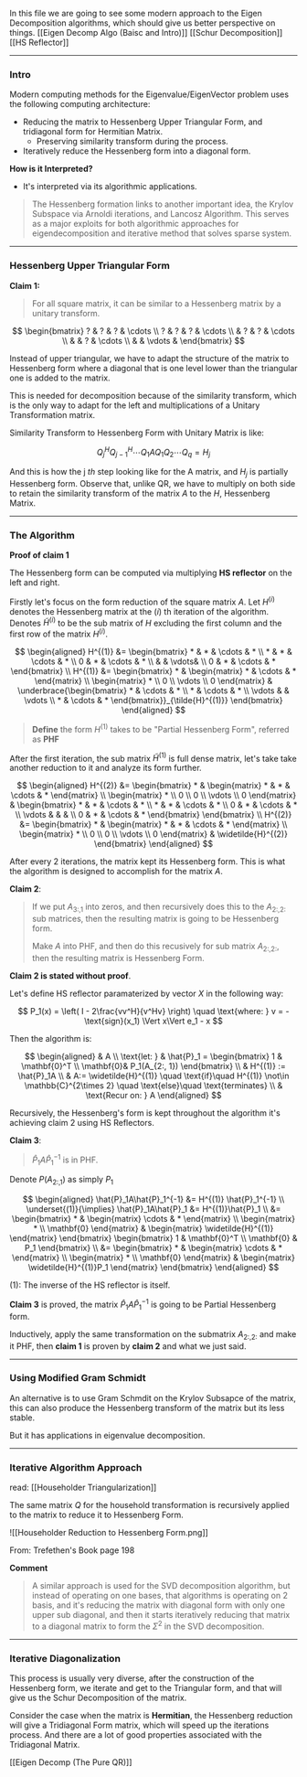In this file we are going to see some modern approach to the Eigen Decomposition algorithms, which should give us better perspective on things. 
[[Eigen Decomp Algo (Baisc and Intro)]]
[[Schur Decomposition]] 
[[HS Reflector]]

---

### **Intro**


Modern computing methods for the Eigenvalue/EigenVector problem uses the following computing architecture: 

* Reducing the matrix to Hessenberg Upper Triangular Form, and tridiagonal form for Hermitian Matrix. 
	* Preserving similarity transform during the process. 
* Iteratively reduce the Hessenberg form into a diagonal form. 

**How is it Interpreted?**

* It's interpreted via its algorithmic applications. 

> The Hessenberg formation links to another important idea, the Krylov Subspace via Arnoldi iterations, and Lancosz Algorithm.
> This serves as a major exploits for both algorithmic approaches for eigendecomposition and iterative method that solves sparse system. 


---

### **Hessenberg Upper Triangular Form**

**Claim 1:** 
> For all square matrix, it can be similar to a Hessenberg matrix by a unitary transform. 

$$
\begin{bmatrix}
	? & ? & ? & \cdots
	\\
	? & ? & ? & \cdots 
	\\
	  & ? & ? & \cdots
	\\
 	  &   & ? & \cdots
	\\
	  &   &  \vdots &
\end{bmatrix}
$$

Instead of upper triangular, we have to adapt the structure of the matrix to Hessenberg form where a diagonal that is one level lower than the triangular one is added to the matrix. 

This is needed for decomposition because of the similarity transform, which is the only way to adapt for the left and multiplications of a Unitary Transformation matrix. 

Similarity Transform to Hessenberg Form with Unitary Matrix is like: 

$$
Q_j^HQ_{j - 1}^H \cdots Q_1A Q_1Q_2\cdots Q_q = H_j
$$

And this is how the j $th$ step looking like for the A matrix, and $H_j$ is partially Hessenberg form. Observe that, unlike QR, we have to multiply on both side to retain the similarity transform of the matrix $A$ to the $H$, Hessenberg Matrix. 

---
### **The Algorithm**

**Proof of claim 1**

The Hessenberg form can be computed via multiplying **HS reflector** on the left and right. 

Firstly let's focus on the form reduction of the square matrix $A$. Let $H^{(i)}$ denotes the Hessenberg matrix at the $(i)$ th iteration of the algorithm. Denotes $\tilde{H}^{(i)}$ to be the sub matrix of $H$ excluding the first column and the first row of the matrix $H^{(i)}$. 

$$
\begin{aligned}
	H^{(1)} &= \begin{bmatrix}
		* & * & \cdots & *
		\\
		* & * & \cdots & *
		\\
		0 & * & \cdots & *
		\\
		& & \vdots& 
		\\
		0 & * & \cdots & *
	\end{bmatrix}
	\\
	H^{(1)} &= \begin{bmatrix}
		* & \begin{matrix}
			* & \cdots & * 
		\end{matrix}
		\\
		\begin{matrix}
			* \\ 0 \\ \vdots \\ 0
		\end{matrix}
		&
		\underbrace{\begin{bmatrix}
			* & \cdots & *
			\\
			* & \cdots & *
			\\
			\vdots & & \vdots
			\\
			*  & \cdots & *
		\end{bmatrix}}_{\tilde{H}^{(1)}}
	\end{bmatrix}
\end{aligned}
$$

> **Define** the form $H^{(1)}$ takes to be "Partial Hessenberg Form", referred as **PHF**

After the first iteration, the sub matrix $\tilde{H}^{(1)}$ is full dense matrix, let's take take another reduction to it and analyze its form further. 

$$
\begin{aligned}
	H^{(2)} &= 
		\begin{bmatrix}
			* & \begin{matrix}
				* & * & \cdots & * 
			\end{matrix}
			\\
			\begin{matrix}
				* \\ 0 \\ 0 \\ \vdots \\ 0
			\end{matrix}
			&
			\begin{bmatrix}
				* & * & \cdots & *
				\\
				* & * & \cdots & *
				\\
				0 & * & \cdots & * 
				\\
				\vdots & & & 
				\\
				0  & * & \cdots & *
			\end{bmatrix}
		\end{bmatrix}
	\\
	H^{(2)} &= 
	\begin{bmatrix}
			* & \begin{matrix}
				* & * & \cdots & * 
			\end{matrix}
			\\
			\begin{matrix}
				* \\ 0 \\ 0 \\ \vdots \\ 0
			\end{matrix}
			&
			\widetilde{H}^{(2)}
		\end{bmatrix}
\end{aligned}
$$

After every 2 iterations, the matrix kept its Hessenberg form. This is what the algorithm is designed to accomplish for the matrix $A$. 

**Claim 2**: 
> If we put $A_{3:, 1}$ into zeros, and then recursively does this to the $A_{2:, 2:}$ sub matrices, then the resulting matrix is going to be Hessenberg form. 
> 
> Make $A$ into PHF, and then do this recusively for sub matrix $A_{2:, 2:}$, then the resulting matrix is Hessenberg Form. 

**Claim 2 is stated without proof**. 

Let's define HS reflector paramaterized by vector $X$ in the following way:

$$
P_1(x) = \left(
	I - 2\frac{vv^H}{v^Hv}
\right) \quad \text{where: } v = -\text{sign}(x_1) \Vert x\Vert e_1 - x
$$

Then the algorithm is: 

$$
\begin{aligned}
	& A
	\\ 
	\text{let: } & \hat{P}_1 = 
	\begin{bmatrix}
		1 & \mathbf{0}^T
		\\
		\mathbf{0}& P_1(A_{2:, 1})
	\end{bmatrix}
	\\
	& H^{(1)} := \hat{P}_1A 
	\\
	& A:= \widetilde{H}^{(1)} \quad \text{if}\quad H^{(1)} \not\in \mathbb{C}^{2\times 2} \quad \text{else}\quad \text{terminates}
	\\
	& \text{Recur on: } A 
\end{aligned}
$$

Recursively, the Hessenberg's form is kept throughout the algorithm it's achieving claim 2 using HS Reflectors. 

**Claim 3**: 

> $\widehat{P}_1A\widehat{P}_1^{-1}$ is in PHF. 

Denote $P(A_{2:, 1})$ as simply $P_1$

$$ 
\begin{aligned}
	\hat{P}_1A\hat{P}_1^{-1} &= H^{(1)} \hat{P}_1^{-1}
	\\
	\underset{(1)}{\implies}
	\hat{P}_1A\hat{P}_1 &= H^{(1)}\hat{P}_1
	\\
	&= 
	\begin{bmatrix}
		* & \begin{matrix}
			\cdots & * 
		\end{matrix}
		\\
		\begin{matrix}
			* \\ \mathbf{0}
		\end{matrix}
		& \begin{matrix}
			\widetilde{H}^{(1)}
		\end{matrix}
	\end{bmatrix}
	\begin{bmatrix}
		1 & \mathbf{0}^T
		\\
		\mathbf{0} & P_1
	\end{bmatrix}
	\\
	&= 
	\begin{bmatrix}
		* & \begin{matrix}
			\cdots & * 
		\end{matrix}
		\\
		\begin{matrix}
			* \\ \mathbf{0}
		\end{matrix}
		& \begin{matrix}
			\widetilde{H}^{(1)}P_1
		\end{matrix}
	\end{bmatrix}
\end{aligned} 
$$

(1): The inverse of the HS reflector is itself. 

**Claim 3** is proved, the matrix $\hat{P}_1A\hat{P}_1^{-1}$ is going to be Partial Hessenberg form. 

Inductively, apply the same transformation on the submatrix $A_{2: , 2:}$ and make it PHF, then **claim 1** is proven by **claim 2** and what we just said. 

---
### **Using Modified Gram Schmidt** 

An alternative is to use Gram Schmdit on the Krylov Subsapce of the matrix, this can also produce the Hessenberg transform of the matrix but its less stable. 

But it has applications in eigenvalue decomposition. 


---
### **Iterative Algorithm Approach**

read: [[Householder Triangularization]]

The same matrix $Q$ for the household transformation is recursively applied to the matrix to reduce it to Hessenberg Form. 

![[Householder Reduction to Hessenberg Form.png]]

From: Trefethen's Book page 198

**Comment**

> A similar approach is used for the SVD decomposition algorithm, but instead of operating on one bases, that algorithms is operating on 2 basis, and it's reducing the matrix with diagonal form with only one upper sub diagonal, and then it starts iteratively reducing that matrix to a diagonal matrix to form the $\Sigma^2$ in the SVD decomposition. 

---
### **Iterative Diagonalization**

This process is usually very diverse, after the construction of the Hessenberg form, we iterate and get to the Triangular form, and that will give us the Schur Decomposition of the matrix. 

Consider the case when the matrix is **Hermitian**, the Hessenberg reduction will give a Tridiagonal Form matrix, which will speed up the iterations process. And there are a lot of good properties associated with the Tridiagonal Matrix. 



[[Eigen Decomp (The Pure QR)]]